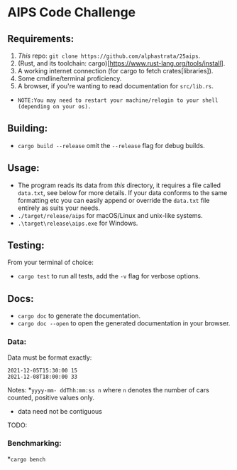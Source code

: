 # AIPS Code Challenge

## Requirements:

1. _This_ repo: `git clone https://github.com/alphastrata/25aips`.
2. (Rust, and its toolchain: cargo)[https://www.rust-lang.org/tools/install].
3. A working internet connection (for cargo to fetch crates[libraries]).
4. Some cmdline/terminal proficiency.
5. A browser, if you're wanting to read documentation for `src/lib.rs`.

- `NOTE:You may need to restart your machine/relogin to your shell (depending on your os). `

## Building:

- `cargo build --release` omit the `--release` flag for debug builds.

## Usage:

- The program reads its data from *this* directory, it requires a file called `data.txt`, see below for more details. If your data conforms to the same formatting etc you can easily append or override the `data.txt` file entirely as suits your needs.
- `./target/release/aips` for macOS/Linux and unix-like systems.
- `.\target\release\aips.exe` for Windows.

## Testing:

From your terminal of choice:

- `cargo test` to run all tests, add the `-v` flag for verbose options.

## Docs:

- `cargo doc` to generate the documentation.
- `cargo doc --open` to open the generated documentation in your browser.

### Data:
Data must be format exactly:
```
2021-12-05T15:30:00 15
2021-12-08T18:00:00 33
```
Notes:
*`yyyy-mm- ddThh:mm:ss n` where `n` denotes the number of cars counted, positive values only.
* data need not be contiguous

TODO:
### Benchmarking:
*`cargo bench`
